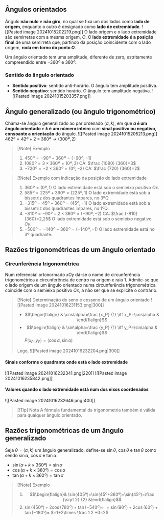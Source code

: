 ## Ângulos orientados
Ângulo **não nulo** e **não giro**, no qual se fixa um dos lados como **lado de origem**, enquanto o outro é designado como **lado de extremidade**.
![[Pasted image 20241015202219.png]]
O lado origem e o lado extremidade são semirretas com a mesma origem, $O$.
O **lado extremidade é a posição final** de uma semirreta que, partindo da posição coincidente com o lado origem, **roda em torno do ponto $O$**.

Um ângulo orientado tem uma amplitude, diferente de zero, estritamente compreendido entre $-360º$ e $360º$.
### Sentido do ângulo orientado
- **Sentido positivo**: sentido anti-horário. O ângulo tem amplitude positiva.
- **Sentido negativo**: sentido horário. O ângulo tem amplitude negativa.
![[Pasted image 20241015203357.png]]
## Ângulo generalizado (ou ângulo trigonométrico)
Chama-se ângulo generalizado ao par ordenado ($\alpha,k$), em que **$a$ é um ângulo orientado** e **$k$ é um número inteiro** com **sinal positivo ou negativo, consoante a orientação** do ângulo.
![[Pasted image 20241015205213.png]] $462º=42º+2\times360º \longrightarrow (300º,2)$ 
>[!Note] Exemplo
>1. $450º=-90º-360º=(-90º,-1)$
>2. $1080º= 3\times360º=(0º,3)$
>   CA: $\frac {1080} {360}=3$
>3. $-720º=-2\times360º=(0º,-2)$
>   CA: $\frac {720} {360}=2$

>[!Note] Exemplo com indicação da posição do lado extremidade
>1. $360º=(0º, 1)$
>   O lado extremidade está sob o semieixo positivo $Ox$.
>2. $585º=225º+360º=(225º,1)$
>   O lado extremidade está sob a bissetriz dos quadrantes ímpares, no 3ºQ.
>3. $-315º=45º-360º=(45º,-1)$
>   O lado extremidade está sob a bissetriz dos quadrantes ímpares, no 1ºQ.
>4. $-810º=-90º-2\times360º=(-90º,-2)$
>   CA: $\frac {-810} {360}=2,25$
>   O lado extremidade está sob o semieixo negativo $Oy$.
> 5. $-500º=-140º-360º=(-140º,-1)$
>    O lado extremidade está no 3º quadrante.

## Razões trigonométricas de um ângulo orientado
### Circunferência trigonométrica
Num referencial ortonormado $xOy$ dá-se o nome de circunferência trigonométrica à circunferência de centro na origem e raio 1.
Admite-se que o lado origem de um ângulo orientado numa circunferência trigonométrica coincide com o semieixo positivo $Ox$, a não ser que se explicite o contrário.
>[!Note] Determinação do seno e cosseno de um ângulo orientado
>![[Pasted image 20241016231153.png|300]]
>- $$\begin{flalign} & \cos\alpha=\frac {x_P} {1} \iff x_P=\cos\alpha & \end{flalign}$$
>- $$\begin{flalign} & \sin\alpha=\frac {y_P} {1} \iff y_P=\sin\alpha & \end{flalign}$$
>$P(x_P,y_P)=(\cos\alpha,\sin\alpha)$
>
>Logo,
>![[Pasted image 20241016232204.png|300]]

#### Sinais conforme o quadrante onde está o lado extremidade
![[Pasted image 20241016232341.png|220]]
![[Pasted image 20241016235842.png]]

#### Valores quando o lado extremidade está num dos eixos coordenados
![[Pasted image 20241016232646.png|400]]

>[!Tip] Nota
>A fórmula fundamental da trigonometria também é válida para qualquer ângulo orientado.
## Razões trigonométricas de um ângulo generalizado
Seja $\theta=(\alpha,k)$ um ângulo generalizado, define-se $\sin \theta$, $\cos \theta$ e $\tan \theta$ como sendo $\sin \alpha$, $\cos \alpha$ e $\tan \alpha$.
- $\sin(\alpha+k\times360º)=\sin \alpha$
- $\cos(\alpha+k\times360º)=\cos \alpha$
- $\tan(\alpha+k\times360º)=\tan \alpha$
>[!Note] Exemplo
>1. $$\begin{flalign}& \sin(405º)=\sin(45º+360º)=\sin(45º)=\frac {\sqrt 2} {2} &\end{flalign}$$
>2. $\sin(450º)+2\cos(780º)+\tan(-540º)=$
>   $=\sin(90º)+2\cos(60º)+\tan(-180º)=$
>   $=1+2\times \frac 1 2 +0=2$

